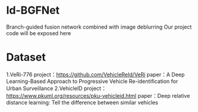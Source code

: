 # Id-BGFNet
Branch-guided fusion network combined with image deblurring
Our project code will be exposed here
# Dataset
1.VeRi-776
project：https://github.com/VehicleReId/VeRi
paper：A Deep Learning-Based Approach to Progressive Vehicle Re-identification for Urban Surveillance
2.VehicleID
project：https://www.pkuml.org/resources/pku-vehicleid.html 
paper：Deep relative distance learning: Tell the difference between similar vehicles

